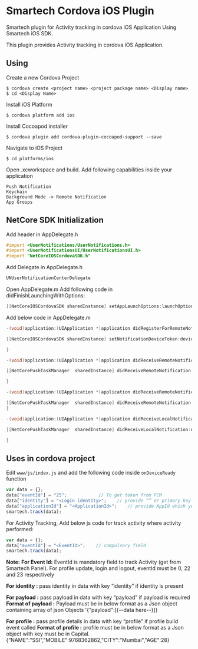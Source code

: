 # Smartech Cordova iOS Plugin
Smartech plugin for Activity tracking in cordova iOS Application Using Smartech iOS SDK.

This plugin provides Activity tracking in cordova iOS Application.

## Using
Create a new Cordova Project
```
$ cordova create <project name> <project package name> <Display name>
$ cd <Display Name>
```
Install iOS Platform
```
$ cordova platform add ios
```
Install Cocoapod installer
```
$ cordova plugin add cordova-plugin-cocoapod-support --save
```
Navigate to iOS Project
```
$ cd platforms/ios
```
Open .xcworkspace and build.
Add following capabilities inside your application
```
Push Notification
Keychain
Background Mode -> Remote Notification
App Groups
```
## NetCore SDK Initialization
Add header in AppDelegate.h
```objectivec
#import <UserNotifications/UserNotifications.h>
#import <UserNotificationsUI/UserNotificationsUI.h>
#import "NetCoreIOSCordovaSDK.h"
```

Add Delegate in AppDelegate.h
```objectivec
UNUserNotificationCenterDelegate
```
Open AppDelegate.m
Add following code in didFinishLaunchingWithOptions:
```objectivec
[[NetCoreIOSCordovaSDK sharedInstance] setAppLaunchOptions:launchOptions];
``` 
Add below code in AppDelegate.m
```objectivec
-(void)application:(UIApplication *)application didRegisterForRemoteNotificationsWithDeviceToken:(NSData *)deviceToken {

[[NetCoreIOSCordovaSDK sharedInstance] setNotificationDeviceToken:deviceToken];

}

-(void)application:(UIApplication *)application didReceiveRemoteNotification:(NSDictionary *)userInfo {

[[NetCorePushTaskManager  sharedInstance] didReceiveRemoteNotification:userInfo];

}

-(void)application:(UIApplication *)application didReceiveRemoteNotification:(nonnull NSDictionary *)userInfo fetchCompletionHandler:(nonnull void (^)(UIBackgroundFetchResult))completionHandler {

[[NetCorePushTaskManager  sharedInstance] didReceiveRemoteNotification:userInfo];
}

-(void)application:(UIApplication *)application didReceiveLocalNotification:(UILocalNotification *)notification {

[[NetCorePushTaskManager  sharedInstance] didReceiveLocalNotification:notification];

}
```
## Uses in cordova project
Edit `www/js/index.js` and add the following code inside `onDeviceReady` function

```js
var data = {};
data["eventId"] = "25";            // To get token from FCM
data["identity"] = "<Login identity>";    // provide “” or primary key defined on smartech panel
data["applicationId"] = "<ApplicationId>";    // provide AppId which you get from Smartech panel
smartech.track(data);
```

For Activity Tracking, Add below js code for track activity where activity performed:
```js
var data = {};
data["eventId"] = "<EventId>";    // compulsory field
smartech.track(data);
```
**Note:** 
**For Event Id:** EventId is mandatory field to track Activity (get from Smartech Panel). 
For profile update, login and logout, eventId must be 0, 22 and 23 respectively

**For identity :** pass identity in data with key “identity” if identity is present

**For payload :** pass payload in data with key “payload” if payload is required
**Format of  payload :** Payload must be in below format as a Json object containing array of json Objects
'{"payload":[{--data here--}]}

**For profile :** pass profile details in data with key “profile” if profile build event called
**Format of profile :**  profile must be in below format as a Json object with key must be in Capital.
{“NAME":"SSI","MOBILE":9768362862,"CITY":"Mumbai","AGE":28}
